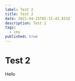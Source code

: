 ```yaml
---
label: Test 2
title: Test 2
date: 2021-04-25T05:15:43.833Z
description: Test 2
tags:
  - cms
published: true
---
```

# Test 2

Hello